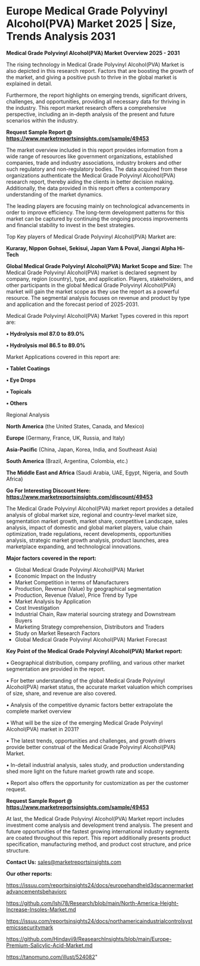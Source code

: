 # Europe Medical Grade Polyvinyl Alcohol(PVA) Market 2025 | Size, Trends Analysis 2031

<Strong> Medical Grade Polyvinyl Alcohol(PVA) Market Overview 2025 - 2031</strong>

The rising technology in Medical Grade Polyvinyl Alcohol(PVA) Market is also depicted in this research report. Factors that are boosting the growth of the market, and giving a positive push to thrive in the global market is explained in detail.

Furthermore, the report highlights on emerging trends, significant drivers, challenges, and opportunities, providing all necessary data for thriving in the industry. This report market research offers a comprehensive perspective, including an in-depth analysis of the present and future scenarios within the industry.

<strong>Request Sample Report @ <a href=https://www.marketreportsinsights.com/sample/49453>https://www.marketreportsinsights.com/sample/49453</a></strong>

The market overview included in this report provides information from a wide range of resources like government organizations, established companies, trade and industry associations, industry brokers and other such regulatory and non-regulatory bodies. The data acquired from these organizations authenticate the Medical Grade Polyvinyl Alcohol(PVA) research report, thereby aiding the clients in better decision making. Additionally, the data provided in this report offers a contemporary understanding of the market dynamics.

The leading players are focusing mainly on technological advancements in order to improve efficiency. The long-term development patterns for this market can be captured by continuing the ongoing process improvements and financial stability to invest in the best strategies.

Top Key players of Medical Grade Polyvinyl Alcohol(PVA) Market are:

<strong>Kuraray, Nippon Gohsei, Sekisui, Japan Vam & Poval, Jiangxi Alpha Hi-Tech</strong>

<strong><b>Global Medical Grade Polyvinyl Alcohol(PVA) Market Scope and Size:</b></strong>
The Medical Grade Polyvinyl Alcohol(PVA) market is declared segment by company, region (country), type, and application. Players, stakeholders, and other participants in the global Medical Grade Polyvinyl Alcohol(PVA) market will gain the market scope as they use the report as a powerful resource. The segmental analysis focuses on revenue and product by type and application and the forecast period of 2025-2031.

Medical Grade Polyvinyl Alcohol(PVA) Market Types covered in this report are:

<strong>•  Hydrolysis mol 87.0 to 89.0%

•  Hydrolysis mol 86.5 to 89.0%</strong>

Market Applications covered in this report are:

<strong>•  Tablet Coatings

•  Eye Drops

•  Topicals

•  Others</strong> 

Regional Analysis

<strong>North America</strong> (the United States, Canada, and Mexico)

<strong>Europe</strong> (Germany, France, UK, Russia, and Italy)

<strong>Asia-Pacific</strong> (China, Japan, Korea, India, and Southeast Asia)

<strong>South America</strong> (Brazil, Argentina, Colombia, etc.)

<strong>The Middle East and Africa</strong> (Saudi Arabia, UAE, Egypt, Nigeria, and South Africa)

<strong>Go For Interesting Discount Here: <a href=https://www.marketreportsinsights.com/discount/49453>https://www.marketreportsinsights.com/discount/49453</a></strong>

The Medical Grade Polyvinyl Alcohol(PVA) market report provides a detailed analysis of global market size, regional and country-level market size, segmentation market growth, market share, competitive Landscape, sales analysis, impact of domestic and global market players, value chain optimization, trade regulations, recent developments, opportunities analysis, strategic market growth analysis, product launches, area marketplace expanding, and technological innovations.

<strong><b>Major factors covered in the report:</b></strong>
<ul>
  <li>Global Medical Grade Polyvinyl Alcohol(PVA) Market </li>
  <li>Economic Impact on the Industry</li>
  <li>Market Competition in terms of Manufacturers</li>
  <li>Production, Revenue (Value) by geographical segmentation</li>
  <li>Production, Revenue (Value), Price Trend by Type</li>
  <li>Market Analysis by Application</li>
  <li>Cost Investigation</li>
  <li>Industrial Chain, Raw material sourcing strategy and Downstream Buyers</li>
  <li>Marketing Strategy comprehension, Distributors and Traders</li>
  <li>Study on Market Research Factors</li>
  <li>Global Medical Grade Polyvinyl Alcohol(PVA) Market Forecast</li>
</ul>

<strong><b>Key Point of the Medical Grade Polyvinyl Alcohol(PVA) Market report:</b></strong>

• Geographical distribution, company profiling, and various other market segmentation are provided in the report.

• For better understanding of the global Medical Grade Polyvinyl Alcohol(PVA) market status, the accurate market valuation which comprises of size, share, and revenue are also covered.

• Analysis of the competitive dynamic factors better extrapolate the complete market overview

• What will be the size of the emerging Medical Grade Polyvinyl Alcohol(PVA) market in 2031?

• The latest trends, opportunities and challenges, and growth drivers provide better construal of the Medical Grade Polyvinyl Alcohol(PVA) Market.

• In-detail industrial analysis, sales study, and production understanding shed more light on the future market growth rate and scope.

• Report also offers the opportunity for customization as per the customer request.

<strong>Request Sample Report @ <a href=https://www.marketreportsinsights.com/sample/49453>https://www.marketreportsinsights.com/sample/49453</a></strong>

At last, the Medical Grade Polyvinyl Alcohol(PVA) Market report includes investment come analysis and development trend analysis. The present and future opportunities of the fastest growing international industry segments are coated throughout this report. This report additionally presents product specification, manufacturing method, and product cost structure, and price structure.

<strong>Contact Us:</strong>
sales@marketreportsinsights.com

<strong>Our other reports:</strong>

<a href=https://issuu.com/reportsinsights24/docs/europehandheld3dscannermarketadvancementsbehaviorc>https://issuu.com/reportsinsights24/docs/europehandheld3dscannermarketadvancementsbehaviorc</a>

<a href=https://github.com/Ishi78/Research/blob/main/North-America-Height-Increase-Insoles-Market.md>https://github.com/Ishi78/Research/blob/main/North-America-Height-Increase-Insoles-Market.md</a>

<a href=https://issuu.com/reportsinsights24/docs/northamericaindustrialcontrolsystemicssecuritymark>https://issuu.com/reportsinsights24/docs/northamericaindustrialcontrolsystemicssecuritymark</a>

<a href=https://github.com/Hindavii9/ReasearchInsights/blob/main/Europe-Premium-Salicylic-Acid-Market.md>https://github.com/Hindavii9/ReasearchInsights/blob/main/Europe-Premium-Salicylic-Acid-Market.md</a>

<a href=https://tanomuno.com/illust/524082>https://tanomuno.com/illust/524082</a>"

